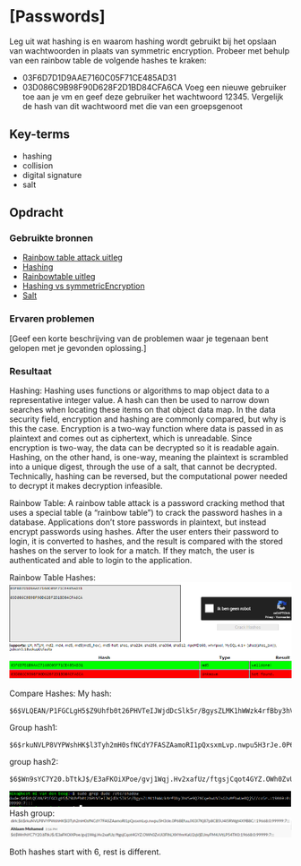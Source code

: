 # [Passwords]
Leg uit wat hashing is en waarom hashing wordt gebruikt bij het opslaan van wachtwoorden in plaats van symmetric encryption.
Probeer met behulp van een rainbow table de volgende hashes te kraken:
- 03F6D7D1D9AAE7160C05F71CE485AD31
- 03D086C9B98F90D628F2D1BD84CFA6CA
Voeg een nieuwe gebruiker toe aan je vm en geef deze gebruiker het wachtwoord 12345. Vergelijk de hash van dit wachtwoord met die van een groepsgenoot 



## Key-terms
- hashing
- collision
- digital signature
- salt

## Opdracht
### Gebruikte bronnen
- [Rainbow table attack uitleg](https://www.geeksforgeeks.org/understanding-rainbow-table-attack/)
- [Hashing](https://www.techtarget.com/searchdatamanagement/definition/hashing)
- [Rainbowtable uitleg](https://www.beyondidentity.com/glossary/rainbow-table-attack)
- [Hashing vs symmetricEncryption](https://www.encryptionconsulting.com/education-center/encryption-vs-hashing/)
- [Salt](https://auth0.com/blog/adding-salt-to-hashing-a-better-way-to-store-passwords/)

### Ervaren problemen
[Geef een korte beschrijving van de problemen waar je tegenaan bent gelopen met je gevonden oplossing.]

### Resultaat
Hashing:
Hashing uses functions or algorithms to map object data to a representative integer value. A hash can then be used to narrow down searches when locating these items on that object data map. 
In the data security field, encryption and hashing are commonly compared, but why is this the case. Encryption is a two-way function where data is passed in as plaintext and comes out as ciphertext, which is unreadable. Since encryption is two-way, the data can be decrypted so it is readable again. Hashing, on the other hand, is one-way, meaning the plaintext is scrambled into a unique digest, through the use of a salt, that cannot be decrypted. Technically, hashing can be reversed, but the computational power needed to decrypt it makes decryption infeasible.

Rainbow Table:
A rainbow table attack is a password cracking method that uses a special table (a “rainbow table”) to crack the password hashes in a database. Applications don’t store passwords in plaintext, but instead encrypt passwords using hashes. After the user enters their password to login, it is converted to hashes, and the result is compared with the stored hashes on the server to look for a match. If they match, the user is authenticated and able to login to the application. 

Rainbow Table Hashes:    
![rainbowtable](../00_includes/0304_passwords_rainbowtable.PNG)

Compare Hashes:
My hash: 

    $6$VLQEAN/P1FGCLgH5$Z9Uhfb0t26PHVTeIJWjdDcSlk5r/BgysZLMK1hWWzk4rfBby3hVSe9Q76CqebwUVJsG2uMfbaUeRQjS
Group hash1:

    $6$rkuNVLP8VYPWshHK$l3Tyh2mH0sfNCdY7FASZAamoRI1pQxsxmLvp.nwpu5H3rJe.0P68EfuuJXI3I7Kj87p8CB5U4I5RWgt4X9B8C
group hash2:

    $6$Wn9sYC7Y20.bTtkJ$/E3aFKOiXPoe/gvj1Wqj.Hv2xafUz/ftgsjCqot4GYZ.OWh0ZvUi3FIhLXHYmrKaU2qVjEUnyFM4JVtLP54TK0
![hashdude](../00_includes/0304_passwords_dudehash.PNG)
Hash group:
![hashgroep](../00_includes/0304_passwords_hashgroepsgenoten.PNG)

Both hashes start with $6$, rest is different.